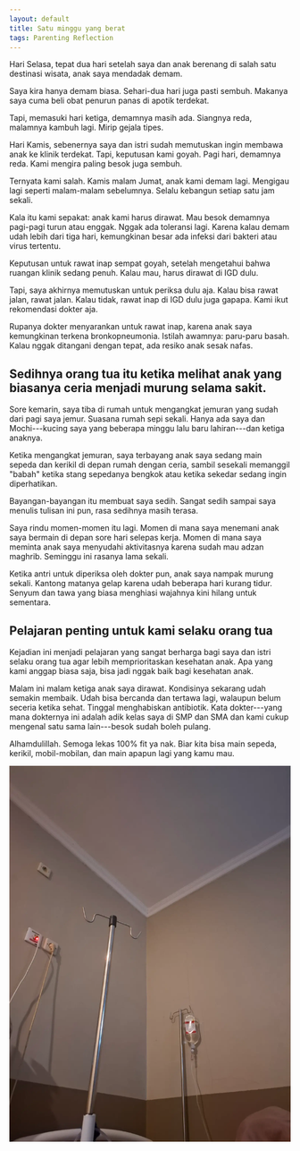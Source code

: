 ```yaml
---
layout: default
title: Satu minggu yang berat
tags: Parenting Reflection
---
```


Hari Selasa, tepat dua hari setelah saya dan anak berenang di salah satu destinasi wisata, anak saya mendadak demam.

Saya kira hanya demam biasa. Sehari-dua hari juga pasti sembuh. Makanya saya cuma beli obat penurun panas di apotik terdekat.

Tapi, memasuki hari ketiga, demamnya masih ada. Siangnya reda, malamnya kambuh lagi. Mirip gejala tipes.

Hari Kamis, sebenernya saya dan istri sudah memutuskan ingin membawa anak ke klinik terdekat. Tapi, keputusan kami goyah. Pagi hari, demamnya reda. Kami mengira paling besok juga sembuh.

Ternyata kami salah. Kamis malam Jumat, anak kami demam lagi. Mengigau lagi seperti malam-malam sebelumnya. Selalu kebangun setiap satu jam sekali.

Kala itu kami sepakat: anak kami harus dirawat. Mau besok demamnya pagi-pagi turun atau enggak. Nggak ada toleransi lagi. Karena kalau demam udah lebih dari tiga hari, kemungkinan besar ada infeksi dari bakteri atau virus tertentu.

Keputusan untuk rawat inap sempat goyah, setelah mengetahui bahwa ruangan klinik sedang penuh. Kalau mau, harus dirawat di IGD dulu.

Tapi, saya akhirnya memutuskan untuk periksa dulu aja. Kalau bisa rawat jalan, rawat jalan. Kalau tidak, rawat inap di IGD dulu juga gapapa. Kami ikut rekomendasi dokter aja.

Rupanya dokter menyarankan untuk rawat inap, karena anak saya kemungkinan terkena bronkopneumonia. Istilah awamnya: paru-paru basah. Kalau nggak ditangani dengan tepat, ada resiko anak sesak nafas.

## Sedihnya orang tua itu ketika melihat anak yang biasanya ceria menjadi murung selama sakit.

Sore kemarin, saya tiba di rumah untuk mengangkat jemuran yang sudah dari pagi saya jemur. Suasana rumah sepi sekali. Hanya ada saya dan Mochi---kucing saya yang beberapa minggu lalu baru lahiran---dan ketiga anaknya.

Ketika mengangkat jemuran, saya terbayang anak saya sedang main sepeda dan kerikil di depan rumah dengan ceria, sambil sesekali memanggil "babah" ketika stang sepedanya bengkok atau ketika sekedar sedang ingin diperhatikan.

Bayangan-bayangan itu membuat saya sedih. Sangat sedih sampai saya menulis tulisan ini pun, rasa sedihnya masih terasa.

Saya rindu momen-momen itu lagi. Momen di mana saya menemani anak saya bermain di depan sore hari selepas kerja. Momen di mana saya meminta anak saya menyudahi aktivitasnya karena sudah mau adzan maghrib. Seminggu ini rasanya lama sekali.

Ketika antri untuk diperiksa oleh dokter pun, anak saya nampak murung sekali. Kantong matanya gelap karena udah beberapa hari kurang tidur. Senyum dan tawa yang biasa menghiasi wajahnya kini hilang untuk sementara.

## Pelajaran penting untuk kami selaku orang tua

Kejadian ini menjadi pelajaran yang sangat berharga bagi saya dan istri selaku orang tua agar lebih memprioritaskan kesehatan anak. Apa yang kami anggap biasa saja, bisa jadi nggak baik bagi kesehatan anak.

Malam ini malam ketiga anak saya dirawat. Kondisinya sekarang udah semakin membaik. Udah bisa bercanda dan tertawa lagi, walaupun belum seceria ketika sehat. Tinggal menghabiskan antibiotik. Kata dokter---yang mana dokternya ini adalah adik kelas saya di SMP dan SMA dan kami cukup mengenal satu sama lain---besok sudah boleh pulang.

Alhamdulillah. Semoga lekas 100% fit ya nak. Biar kita bisa main sepeda, kerikil, mobil-mobilan, dan main apapun lagi yang kamu mau.

![Ruangan Klinik](/assets/images/2025/20251005_200837.webp)